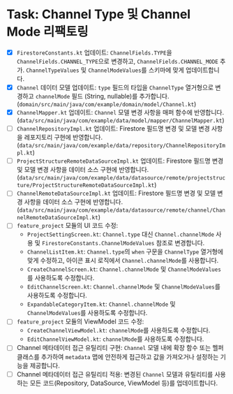 # Task: Channel Type 및 Channel Mode 리팩토링

- [x] `FirestoreConstants.kt` 업데이트: `ChannelFields.TYPE`을 `ChannelFields.CHANNEL_TYPE`으로 변경하고, `ChannelFields.CHANNEL_MODE` 추가. `ChannelTypeValues` 및 `ChannelModeValues`를 스키마에 맞게 업데이트합니다.
- [x] `Channel` 데이터 모델 업데이트: `type` 필드의 타입을 `ChannelType` 열거형으로 변경하고 `channelMode` 필드 (String, nullable)를 추가합니다. (`domain/src/main/java/com/example/domain/model/Channel.kt`)
- [x] `ChannelMapper.kt` 업데이트: `Channel` 모델 변경 사항을 매퍼 함수에 반영합니다. (`data/src/main/java/com/example/data/model/mapper/ChannelMapper.kt`)
- [ ] `ChannelRepositoryImpl.kt` 업데이트: Firestore 필드명 변경 및 모델 변경 사항을 레포지토리 구현에 반영합니다. (`data/src/main/java/com/example/data/repository/ChannelRepositoryImpl.kt`)
- [ ] `ProjectStructureRemoteDataSourceImpl.kt` 업데이트: Firestore 필드명 변경 및 모델 변경 사항을 데이터 소스 구현에 반영합니다. (`data/src/main/java/com/example/data/datasource/remote/projectstructure/ProjectStructureRemoteDataSourceImpl.kt`)
- [ ] `ChannelRemoteDataSourceImpl.kt` 업데이트: Firestore 필드명 변경 및 모델 변경 사항을 데이터 소스 구현에 반영합니다. (`data/src/main/java/com/example/data/datasource/remote/channel/ChannelRemoteDataSourceImpl.kt`)
- [ ] `feature_project` 모듈의 UI 코드 수정:
    - `ProjectSettingScreen.kt`: `Channel.type` 대신 `Channel.channelMode` 사용 및 `FirestoreConstants.ChannelModeValues` 참조로 변경합니다.
    - `ChannelListItem.kt`: `Channel.type`의 `when` 구문을 `ChannelType` 열거형에 맞게 수정하고, 아이콘 표시 로직에서 `Channel.channelMode`를 사용합니다.
    - `CreateChannelScreen.kt`: `Channel.channelMode` 및 `ChannelModeValues`를 사용하도록 수정합니다.
    - `EditChannelScreen.kt`: `Channel.channelMode` 및 `ChannelModeValues`를 사용하도록 수정합니다.
    - `ExpandableCategoryItem.kt`: `Channel.channelMode` 및 `ChannelModeValues`를 사용하도록 수정합니다.
- [ ] `feature_project` 모듈의 ViewModel 코드 수정:
    - `CreateChannelViewModel.kt`: `channelMode`를 사용하도록 수정합니다.
    - `EditChannelViewModel.kt`: `channelMode`를 사용하도록 수정합니다.
- [ ] Channel 메타데이터 접근 유틸리티 구현: `Channel` 모델 내에 확장 함수 또는 헬퍼 클래스를 추가하여 `metadata` 맵에 안전하게 접근하고 값을 가져오거나 설정하는 기능을 제공합니다.
- [ ] Channel 메타데이터 접근 유틸리티 적용: 변경된 `Channel` 모델과 유틸리티를 사용하는 모든 코드(Repository, DataSource, ViewModel 등)를 업데이트합니다. 